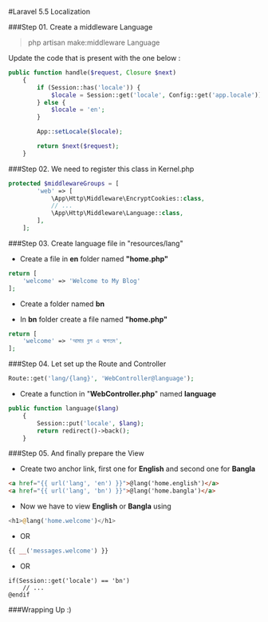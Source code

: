 #Laravel 5.5 Localization

###Step 01. Create a middleware Language
 >php artisan make:middleware Language

Update the code that is present with the one below :

```php
public function handle($request, Closure $next)
    {
        if (Session::has('locale')) {
            $locale = Session::get('locale', Config::get('app.locale'));
        } else {
            $locale = 'en';
        }

        App::setLocale($locale);

        return $next($request);
    }
```

###Step 02. We need to register this class in Kernel.php

```php
protected $middlewareGroups = [
        'web' => [
            \App\Http\Middleware\EncryptCookies::class,
            // ...
            \App\Http\Middleware\Language::class,
        ],
    ];
```

###Step 03. Create language file in "resources/lang"

- Create a file in **en** folder named **"home.php"**

```php
return [
    'welcome' => 'Welcome to My Blog'
];
```

- Create a folder named **bn**

- In **bn** folder create a file named **"home.php"** 

```php
return [
    'welcome' => 'আমার ব্লগ এ স্বাগতম',
];
```

###Step 04. Let set up the Route and Controller
```php
Route::get('lang/{lang}', 'WebController@language');
```

- Create a function in "**WebController.php**" named **language**
```php
public function language($lang)
    {
        Session::put('locale', $lang);
        return redirect()->back();
    }
```

###Step 05. And finally prepare the View
- Create two anchor link, first one for **English** and second one for **Bangla**
```html
<a href="{{ url('lang', 'en') }}">@lang('home.english')</a>
<a href="{{ url('lang', 'bn') }}">@lang('home.bangla')</a>
```
- Now we have to view **English** or **Bangla** using
```php
<h1>@lang('home.welcome')</h1>
```
- OR
````php
{{ __('messages.welcome') }}
````
- OR
```
if(Session::get('locale') == 'bn')
    // ...
@endif
```
###Wrapping Up :)
